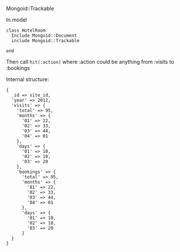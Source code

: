 Mongoid::Trackable


In model

````
class HotelRoom
  Include Mongoid::Document
  include Mongoid::Trackable

end
````

Then call `hit(:action)` where :action could be anything
from :visits to :bookings


Internal structure:

````
{
  _id => site_id,
  'year' => 2012,
  'visits' => {
    'total' => 95,
    'months' => {
      '01' => 22,
      '02' => 33,
      '03' => 44,
      '04' => 01
    },
    'days' => {
      '01' => 10,
      '02' => 10,
      '03' => 20
    },
    'bookings' => {
      'total' => 95,
      'months' => {
        '01' => 22,
        '02' => 33,
        '03' => 44,
        '04' => 01
      },
      'days' => {
        '01' => 10,
        '02' => 10,
        '03' => 20
      }
  }
}
````
